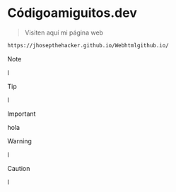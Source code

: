 # Códigoamiguitos.dev

> Visiten aquí mi página web
```bash
https://jhosepthehacker.github.io/Webhtmlgithub.io/
```
>[!NOTE]
>l

>[!TIP]
>l

>[!IMPORTANT]
>hola

> [!WARNING]
>l

> [!CAUTION]
>l
